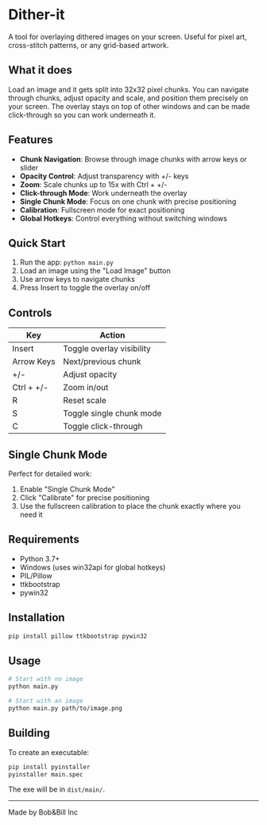 # Dither-it

A tool for overlaying dithered images on your screen. Useful for pixel art, cross-stitch patterns, or any grid-based artwork.

## What it does

Load an image and it gets split into 32x32 pixel chunks. You can navigate through chunks, adjust opacity and scale, and position them precisely on your screen. The overlay stays on top of other windows and can be made click-through so you can work underneath it.

## Features

- **Chunk Navigation**: Browse through image chunks with arrow keys or slider
- **Opacity Control**: Adjust transparency with +/- keys
- **Zoom**: Scale chunks up to 15x with Ctrl + +/-
- **Click-through Mode**: Work underneath the overlay
- **Single Chunk Mode**: Focus on one chunk with precise positioning
- **Calibration**: Fullscreen mode for exact positioning
- **Global Hotkeys**: Control everything without switching windows

## Quick Start

1. Run the app: `python main.py`
2. Load an image using the "Load Image" button
3. Use arrow keys to navigate chunks
4. Press Insert to toggle the overlay on/off

## Controls

| Key | Action |
|-----|--------|
| Insert | Toggle overlay visibility |
| Arrow Keys | Next/previous chunk |
| +/- | Adjust opacity |
| Ctrl + +/- | Zoom in/out |
| R | Reset scale |
| S | Toggle single chunk mode |
| C | Toggle click-through |

## Single Chunk Mode

Perfect for detailed work:
1. Enable "Single Chunk Mode"
2. Click "Calibrate" for precise positioning
3. Use the fullscreen calibration to place the chunk exactly where you need it

## Requirements

- Python 3.7+
- Windows (uses win32api for global hotkeys)
- PIL/Pillow
- ttkbootstrap
- pywin32

## Installation

```bash
pip install pillow ttkbootstrap pywin32
```

## Usage

```bash
# Start with no image
python main.py

# Start with an image
python main.py path/to/image.png
```

## Building

To create an executable:

```bash
pip install pyinstaller
pyinstaller main.spec
```

The exe will be in `dist/main/`.

---

Made by Bob&Bill Inc 